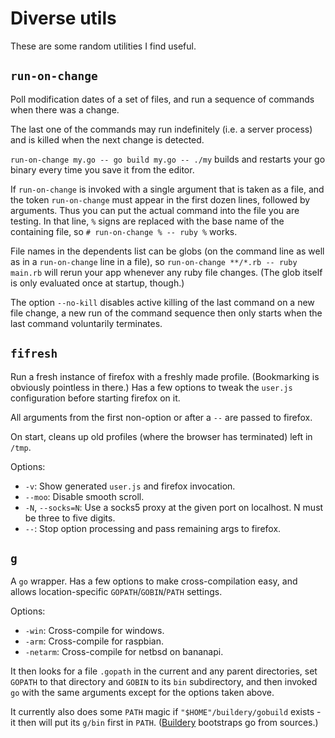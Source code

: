 # Diverse utils

These are some random utilities I find useful.

## `run-on-change`

Poll modification dates of a set of files, and
run a sequence of commands when there was a change.

The last one of the commands may run indefinitely
(i.e. a server process) and is killed when
the next change is detected.

`run-on-change my.go -- go build my.go -- ./my`
builds and restarts your go binary every time
you save it from the editor.

If `run-on-change` is invoked with a single
argument that is taken as a file, and the token
`run-on-change` must appear in the first dozen lines,
followed by arguments. Thus you can put the actual
command into the file you are testing. In that line,
`%` signs are replaced with the base name of the
containing file, so `# run-on-change % -- ruby %` works.

File names in the dependents list can be globs
(on the command line as well as in a `run-on-change`
line in a file), so `run-on-change **/*.rb -- ruby main.rb`
will rerun your app whenever any ruby file changes.
(The glob itself is only evaluated once at startup, though.)

The option `--no-kill` disables active killing of the
last command on a new file change, a new run of the
command sequence then only starts when the last command
voluntarily terminates.

## `fifresh`

Run a fresh instance of firefox with a freshly made profile.
(Bookmarking is obviously pointless in there.) Has a few options
to tweak the `user.js` configuration before starting firefox on it.

All arguments from the first non-option or after a `--`
are passed to firefox.

On start, cleans up old profiles (where the browser has
terminated) left in `/tmp`.

Options:

* `-v`: Show generated `user.js` and firefox invocation.
* `--moo`: Disable smooth scroll.
* `-N`, `--socks=N`: Use a socks5 proxy at the given port on localhost. N must be three to five digits.
* `--`: Stop option processing and pass remaining args to firefox.

## `g`

A `go` wrapper. Has a few options to make
cross-compilation easy, and allows
location-specific `GOPATH`/`GOBIN`/`PATH`
settings.

Options:

* `-win`: Cross-compile for windows.
* `-arm`: Cross-compile for raspbian.
* `-netarm`: Cross-compile for netbsd on bananapi.

It then looks for a file `.gopath` in the current
and any parent directories, set `GOPATH` to
that directory and `GOBIN` to its `bin` subdirectory,
and then invoked `go` with the same arguments
except for the options taken above.

It currently also does some `PATH` magic if
`"$HOME"/buildery/gobuild` exists - it then
will put its `g/bin` first in `PATH`.
([Buildery](https://github.com/apk/buildery)
bootstraps go from sources.)
